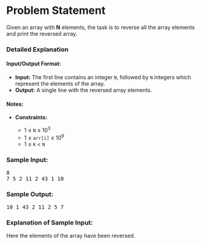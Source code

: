 <h1>Problem Statement</h1>
<p>Given an array with <strong>N</strong> elements, the task is to reverse all the array elements and print the reversed array.</p>

<h3>Detailed Explanation</h3>

<h4>Input/Output Format:</h4>
<ul>
  <li><strong>Input:</strong> The first line contains an integer <code>N</code>, followed by <code>N</code> integers which represent the elements of the array.</li>
  <li><strong>Output:</strong> A single line with the reversed array elements.</li>
</ul>

<h4>Notes:</h4>
<ul>
  <li><strong>Constraints:</strong></li>
  <ul>
    <li>1 ≤ <code>N</code> ≤ 10<sup>3</sup></li>
    <li>1 ≤ <code>arr[i]</code> ≤ 10<sup>9</sup></li>
    <li>1 ≤ <code>K</code> < <code>N</code></li>
  </ul>
</ul>

<h3>Sample Input:</h3>
<pre>8
7 5 2 11 2 43 1 10</pre>

<h3>Sample Output:</h3>
<pre>10 1 43 2 11 2 5 7</pre>

<h3>Explanation of Sample Input:</h3>
<p>Here the elements of the array have been reversed.</p>
